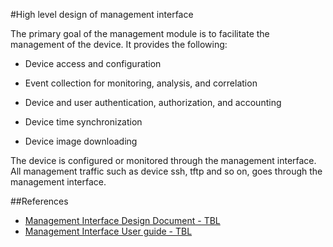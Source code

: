 #High level design of management interface

The primary goal of the management module is to facilitate the management of the device. It provides the following:

- Device access and configuration

- Event collection for monitoring, analysis, and correlation

- Device and user authentication, authorization, and accounting

- Device time synchronization

- Device image downloading

The device is configured or monitored through the management interface. All management traffic such as device ssh, tftp and so on, goes through the management interface.

##References

* [Management Interface Design Document - TBL](http://www.openswitch.net/docs/mgmt-intf)
* [Management Interface User guide - TBL](http://www.openswitch.net/docs/mgmt-intf)
